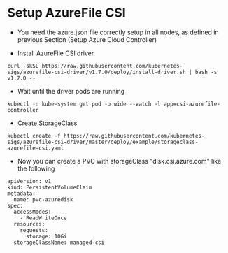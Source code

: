 # Setup AzureFile CSI

  * You need the azure.json file correctly setup in all nodes, as defined in previous Section (Setup Azure Cloud Controller)

  * Install AzureFile CSI driver

```
curl -skSL https://raw.githubusercontent.com/kubernetes-sigs/azurefile-csi-driver/v1.7.0/deploy/install-driver.sh | bash -s v1.7.0 --
```

  * Wait until the driver pods are running

```
kubectl -n kube-system get pod -o wide --watch -l app=csi-azurefile-controller
```

  * Create StorageClass

```
kubectl create -f https://raw.githubusercontent.com/kubernetes-sigs/azurefile-csi-driver/master/deploy/example/storageclass-azurefile-csi.yaml
```

  * Now you can create a PVC with storageClass "disk.csi.azure.com" like the following

```
apiVersion: v1
kind: PersistentVolumeClaim
metadata:
  name: pvc-azuredisk
spec:
  accessModes:
    - ReadWriteOnce
  resources:
    requests:
      storage: 10Gi
  storageClassName: managed-csi
```
